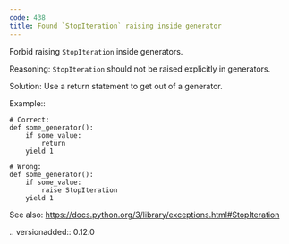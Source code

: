 ```yaml
---
code: 438
title: Found `StopIteration` raising inside generator
---
```



Forbid raising ``StopIteration`` inside generators.

Reasoning:
    ``StopIteration`` should not be raised explicitly in generators.

Solution:
    Use a return statement to get out of a generator.

Example::

    # Correct:
    def some_generator():
        if some_value:
            return
        yield 1

    # Wrong:
    def some_generator():
        if some_value:
            raise StopIteration
        yield 1

See also:
    https://docs.python.org/3/library/exceptions.html#StopIteration

.. versionadded:: 0.12.0